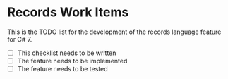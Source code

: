 Records Work Items
==================

This is the TODO list for the development of the records language feature for C# 7.

- [ ] This checklist needs to be written
- [ ] The feature needs to be implemented
- [ ] The feature needs to be tested
